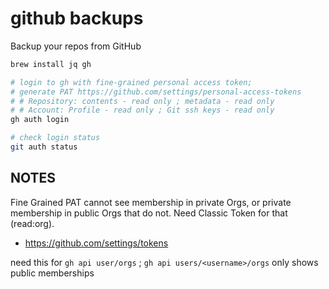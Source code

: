 # github backups

Backup your repos from GitHub

```bash
brew install jq gh

# login to gh with fine-grained personal access token;
# generate PAT https://github.com/settings/personal-access-tokens
# # Repository: contents - read only ; metadata - read only
# # Account: Profile - read only ; Git ssh keys - read only
gh auth login

# check login status
git auth status

```


## NOTES

Fine Grained PAT cannot see membership in private Orgs, or private membership in public Orgs that do not. Need Classic Token for that (read:org).

- https://github.com/settings/tokens

need this for `gh api user/orgs` ; `gh api users/<username>/orgs` only shows public memberships